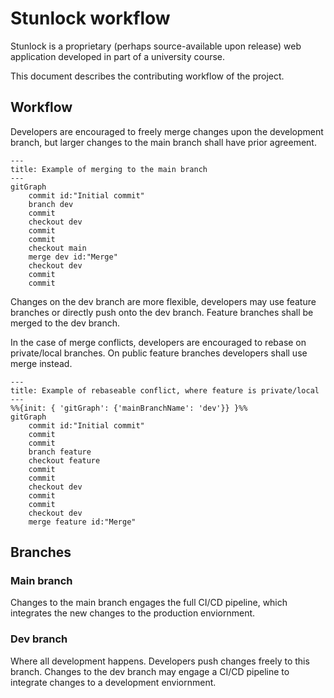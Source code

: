 # Stunlock workflow

Stunlock is a proprietary (perhaps source-available upon release) web application developed in part of a university course. 

This document describes the contributing workflow of the project.

## Workflow

Developers are encouraged to freely merge changes upon the development branch, but larger changes to the main branch shall have prior agreement. 

```mermaid
---
title: Example of merging to the main branch
---
gitGraph
    commit id:"Initial commit"
    branch dev
    commit
    checkout dev
    commit
    commit
    checkout main
    merge dev id:"Merge"
    checkout dev
    commit
    commit
```

Changes on the dev branch are more flexible, developers may use feature branches or directly push onto the dev branch. Feature branches shall be merged to the dev branch.

In the case of merge conflicts, developers are encouraged to rebase on private/local branches. On public feature branches developers shall use merge instead.

```mermaid
---
title: Example of rebaseable conflict, where feature is private/local
---
%%{init: { 'gitGraph': {'mainBranchName': 'dev'}} }%%
gitGraph
    commit id:"Initial commit"
    commit
    commit
    branch feature
    checkout feature
    commit
    commit
    checkout dev
    commit
    commit
    checkout dev
    merge feature id:"Merge"
```

## Branches

### Main branch

Changes to the main branch engages the full CI/CD pipeline, which integrates the new changes to the production enviornment.

### Dev branch

Where all development happens. Developers push changes freely to this branch. Changes to the dev branch may engage a CI/CD pipeline to integrate changes to a development enviornment.